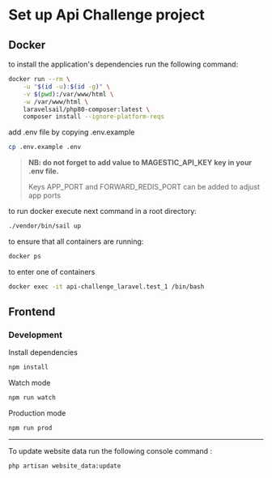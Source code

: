 # Set up Api Challenge project

## Docker

to install the application's dependencies run the following command:

```bash
docker run --rm \
    -u "$(id -u):$(id -g)" \
    -v $(pwd):/var/www/html \
    -w /var/www/html \
    laravelsail/php80-composer:latest \
    composer install --ignore-platform-reqs
```

add .env file by copying .env.example
```bash
cp .env.example .env
```

> **NB: do not forget to add value to MAGESTIC_API_KEY key in your .env file.**
> 
>Keys APP_PORT and FORWARD_REDIS_PORT can be added to adjust app ports

to run docker execute next command in a root directory:
```bash
./vendor/bin/sail up
```

to ensure that all containers are running:
```bash
docker ps
```

to enter one of containers
```bash
docker exec -it api-challenge_laravel.test_1 /bin/bash
```

## Frontend
### Development
Install dependencies
```bash
npm install
```
Watch mode
```bash
npm run watch
```
Production mode
```bash
npm run prod
```

---

To update website data run the following console command :

```bash
php artisan website_data:update
```